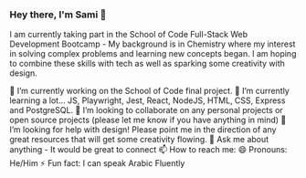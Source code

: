 ### Hey there, I'm Sami 👋

I am currently taking part in the School of Code Full-Stack Web Development Bootcamp - My background is in Chemistry where my interest in solving complex problems and learning new concepts began. I am hoping to combine these skills with tech as well as sparking some creativity with design.

🔭 I’m currently working on the School of Code final project. 
🌱 I’m currently learning a lot... JS, Playwright, Jest, React, NodeJS, HTML, CSS, Express and PostgreSQL.
👯 I’m looking to collaborate on any personal projects or open source projects (please let me know if you have anything in mind)
🤔 I’m looking for help with design! Please point me in the direction of any great resources that will get some creativity flowing.
💬 Ask me about anything - It would be great to connect 
📫 How to reach me: 
😄 Pronouns: He/Him
⚡ Fun fact: I can speak Arabic Fluently 

